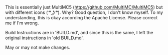This is essentially just MultiMC5 (https://github.com/MultiMC/MultiMC5) but with different icons ( ͡° ͜ʖ ͡°). Why? Good question, I don't know myself. To my understanding, this is okay according the Apache License. Please correct me if I'm wrong.

Build Instructions are in 'BUILD.md', and since this is the same, I left the original instructions in 'old BUILD.md'.

May or may not make changes. 
